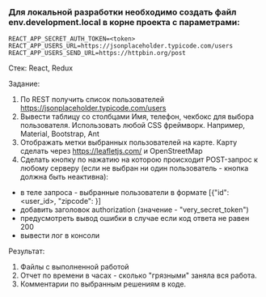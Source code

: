### Для локальной разработки необходимо создать файл env.development.local в корне проекта с параметрами:

```
REACT_APP_SECRET_AUTH_TOKEN=<token>
REACT_APP_USERS_URL=https://jsonplaceholder.typicode.com/users
REACT_APP_USERS_SEND_URL=https://httpbin.org/post
```

Стек: React, Redux

Задание:

1. По REST получить список пользователей https://jsonplaceholder.typicode.com/users
2. Вывести таблицу со столбцами Имя, телефон, чекбокс для выбора пользователя. Использовать любой CSS фреймворк. Например, Material, Bootstrap, Ant
3. Отображать метки выбранных пользователей на карте. Карту сделать через https://leafletjs.com/ и OpenStreetMap
4. Сделать кнопку по нажатию на которою происходит POST-запрос к любому серверу (если не выбран ни один пользователь - кнопка должна быть неактивна):

- в теле запроса - выбранные пользователи в формате [{"id": <user_id>, "zipcode": <zipcode>}]
- добавить заголовок authorization (значение - "very_secret_token")
- предусмотреть вывод ошибки в случае если код ответа не равен 200
- вывести лог в консоли

Результат:

1. Файлы с выполненной работой
2. Отчет по времени в часах - сколько "грязными" заняла вся работа.
3. Комментарии по выбранным решениям в коде.
